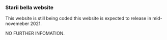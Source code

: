 ### Starii bella website 
This website is still being coded this website is expected to release in mid-novemeber 2021.

NO FURTHER INFOMATION.
